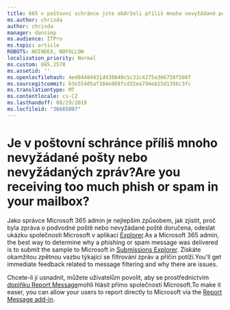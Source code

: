 ```yaml
---
title: 665 v poštovní schránce jste obdrželi příliš mnoho nevyžádané pošty nebo nevyžádaných zpráv?
ms.author: chrisda
author: chrisda
manager: dansimp
ms.audience: ITPro
ms.topic: article
ROBOTS: NOINDEX, NOFOLLOW
localization_priority: Normal
ms.custom: 665,2578
ms.assetid: ''
ms.openlocfilehash: 4ed84484431d430840c5c31c4275e366758f508f
ms.sourcegitcommit: b3e55405af384e868fcd32ea794eb15d1356c3fc
ms.translationtype: MT
ms.contentlocale: cs-CZ
ms.lasthandoff: 08/29/2019
ms.locfileid: "36665897"
---
```

# <a name="are-you-receiving-too-much-phish-or-spam-in-your-mailbox"></a><span data-ttu-id="949ac-102">Je v poštovní schránce příliš mnoho nevyžádané pošty nebo nevyžádaných zpráv?</span><span class="sxs-lookup"><span data-stu-id="949ac-102">Are you receiving too much phish or spam in your mailbox?</span></span>

<span data-ttu-id="949ac-103">Jako správce Microsoft 365 admin je nejlepším způsobem, jak zjistit, proč byla zpráva o podvodné poště nebo nevyžádané poště doručena, odeslat ukázku společnosti Microsoft v aplikaci [Explorer](https://protection.office.com/reportsubmission).</span><span class="sxs-lookup"><span data-stu-id="949ac-103">As a Microsoft 365 admin, the best way to determine why a phishing or spam message was delivered is to submit the sample to Microsoft in [Submissions Explorer](https://protection.office.com/reportsubmission).</span></span> <span data-ttu-id="949ac-104">Získáte okamžitou zpětnou vazbu týkající se filtrování zpráv a příčin potíží.</span><span class="sxs-lookup"><span data-stu-id="949ac-104">You'll get immediate feedback related to message filtering and why there are issues.</span></span>

<span data-ttu-id="949ac-105">Chcete-li ji usnadnit, můžete uživatelům povolit, aby se prostřednictvím [doplňku Report Message](https://appsource.microsoft.com/product/office/WA104381180?src=office&tab=Overview)mohli hlásit přímo společnosti Microsoft.</span><span class="sxs-lookup"><span data-stu-id="949ac-105">To make it easer, you can allow your users to report directly to Microsoft via the [Report Message add-in](https://appsource.microsoft.com/product/office/WA104381180?src=office&tab=Overview).</span></span>
